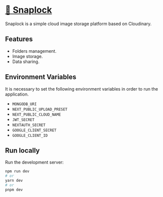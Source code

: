 <h1>
  <a href="https://snaplock.vercel.app/">
    🌠 Snaplock 
  </a>
</h1>

<p>
  Snaplock is a simple cloud image storage platform based on Cloudinary.
</p>

## Features

- Folders management.
- Image storage.
- Data sharing.

## Environment Variables

It is necessary to set the following environment variables in order to run the application.

- `MONGODB_URI`
- `NEXT_PUBLIC_UPLOAD_PRESET`
- `NEXT_PUBLIC_CLOUD_NAME`
- `JWT_SECRET`
- `NEXTAUTH_SECRET`
- `GOOGLE_CLIENT_SECRET`
- `GOOGLE_CLIENT_ID`

## Run locally

Run the development server:

```bash
npm run dev
# or
yarn dev
# or
pnpm dev
```

